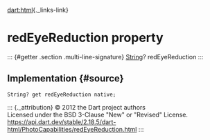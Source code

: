 [dart:html](../../dart-html/dart-html-library){._links-link}

redEyeReduction property
========================

::: {#getter .section .multi-line-signature}
[String](../../dart-core/string-class)? redEyeReduction
:::

Implementation {#source}
--------------

``` {.language-dart data-language="dart"}
String? get redEyeReduction native;
```

::: {._attribution}
© 2012 the Dart project authors\
Licensed under the BSD 3-Clause \"New\" or \"Revised\" License.\
<https://api.dart.dev/stable/2.18.5/dart-html/PhotoCapabilities/redEyeReduction.html>
:::
